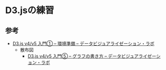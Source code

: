 # D3.jsの練習

## 参考
- [D3.js v4/v5 入門① – 環境準備 – データビジュアライゼーション・ラボ](https://wizardace.com/d3-js-tutorial1/)
    - 散布図
        - [D3.js v4/v5 入門⑤ – グラフの書き方 – データビジュアライゼーション・ラボ](https://wizardace.com/d3-js-tutorial5/)



